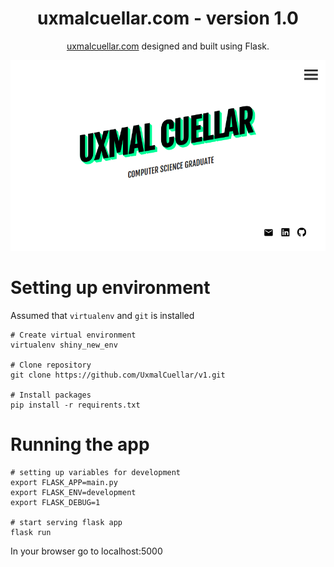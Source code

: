 <h1 align="center">
  uxmalcuellar.com - version 1.0
</h1>
<p align="center">
  <a href="https://uxmalcuellar.com" target="_blank">uxmalcuellar.com</a> designed and built using Flask.
</p>

![home](https://github.com/UxmalCuellar/v1/blob/master/static/images/home.png)

# Setting up environment
Assumed that `virtualenv` and `git` is installed
```
# Create virtual environment
virtualenv shiny_new_env 

# Clone repository
git clone https://github.com/UxmalCuellar/v1.git

# Install packages
pip install -r requirents.txt
```

# Running the app
```
# setting up variables for development
export FLASK_APP=main.py
export FLASK_ENV=development
export FLASK_DEBUG=1

# start serving flask app
flask run
```
In your browser go to localhost:5000